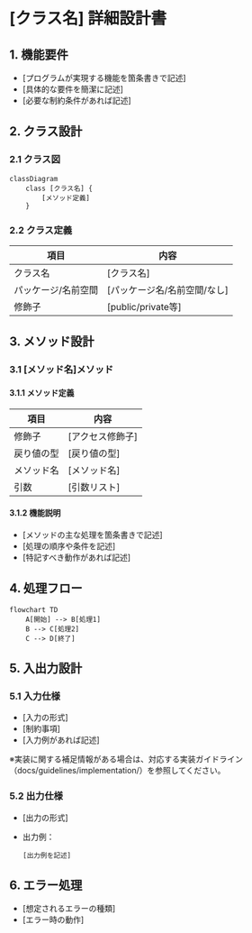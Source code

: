 # [クラス名] 詳細設計書

## 1. 機能要件

- [プログラムが実現する機能を箇条書きで記述]
- [具体的な要件を簡潔に記述]
- [必要な制約条件があれば記述]

## 2. クラス設計

### 2.1 クラス図

```mermaid
classDiagram
    class [クラス名] {
        [メソッド定義]
    }
```

### 2.2 クラス定義

| 項目 | 内容 |
|------|------|
| クラス名 | [クラス名] |
| パッケージ/名前空間 | [パッケージ名/名前空間/なし] |
| 修飾子 | [public/private等] |

## 3. メソッド設計

### 3.1 [メソッド名]メソッド

#### 3.1.1 メソッド定義

| 項目 | 内容 |
|------|------|
| 修飾子 | [アクセス修飾子] |
| 戻り値の型 | [戻り値の型] |
| メソッド名 | [メソッド名] |
| 引数 | [引数リスト] |

#### 3.1.2 機能説明

- [メソッドの主な処理を箇条書きで記述]
- [処理の順序や条件を記述]
- [特記すべき動作があれば記述]

## 4. 処理フロー

```mermaid
flowchart TD
    A[開始] --> B[処理1]
    B --> C[処理2]
    C --> D[終了]
```

## 5. 入出力設計

### 5.1 入力仕様

- [入力の形式]
- [制約事項]
- [入力例があれば記述]

※実装に関する補足情報がある場合は、対応する実装ガイドライン（docs/guidelines/implementation/）を参照してください。

### 5.2 出力仕様

- [出力の形式]
- 出力例：

  ```text
  [出力例を記述]
  ```

## 6. エラー処理

- [想定されるエラーの種類]
- [エラー時の動作]
